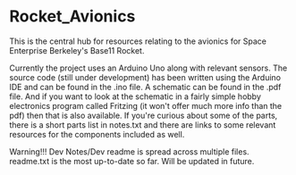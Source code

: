 # Rocket_Avionics
This is the central hub for resources relating to the avionics for Space Enterprise Berkeley's Base11 Rocket.

Currently the project uses an Arduino Uno along with relevant sensors. The source code (still under development) has been written using the Arduino IDE and can be found in the .ino file. A schematic can be found in the .pdf file. And if you want to look at the schematic in a fairly simple hobby electronics program called Fritzing (it won't offer much more info than the pdf) then that is also available. If you're curious about some of the parts, there is a short parts list in notes.txt and there are links to some relevant resources for the components included as well.

Warning!!! Dev Notes/Dev readme is spread across multiple files. readme.txt is the most up-to-date so far. Will be updated in future.
